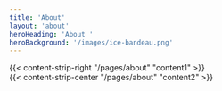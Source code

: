 ```yaml
---
title: 'About'
layout: 'about'
heroHeading: 'About '
heroBackground: '/images/ice-bandeau.png'
---
```



<div>
{{< content-strip-right "/pages/about" "content1" >}}
</div>
<div>
{{< content-strip-center "/pages/about" "content2" >}}
</div>
